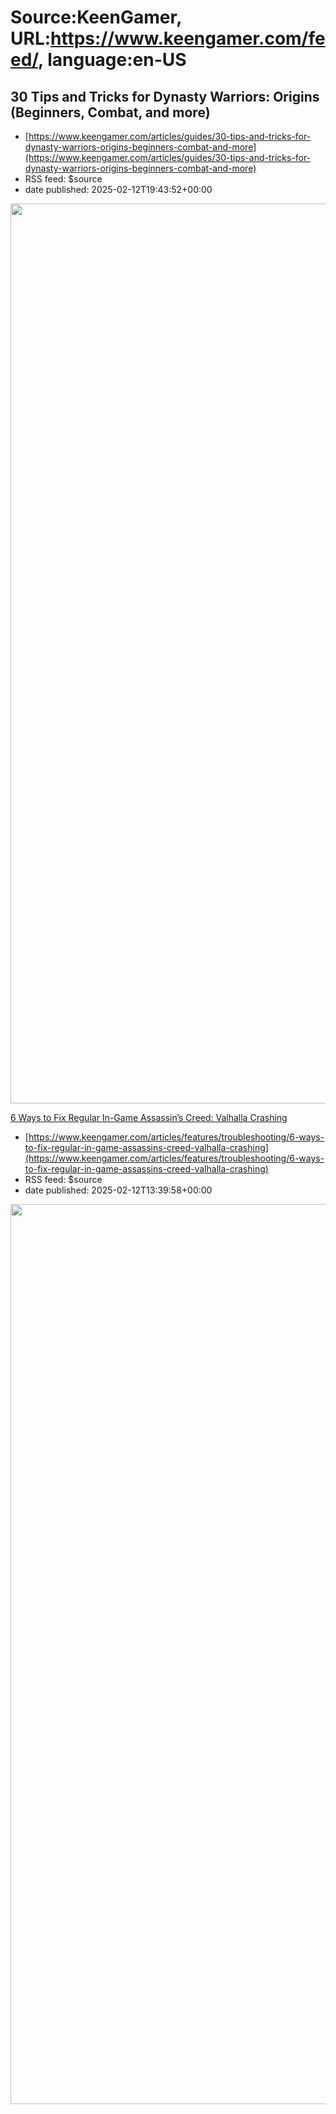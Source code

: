 # Source:KeenGamer, URL:https://www.keengamer.com/feed/, language:en-US

## 30 Tips and Tricks for Dynasty Warriors: Origins (Beginners, Combat, and more)
 - [https://www.keengamer.com/articles/guides/30-tips-and-tricks-for-dynasty-warriors-origins-beginners-combat-and-more](https://www.keengamer.com/articles/guides/30-tips-and-tricks-for-dynasty-warriors-origins-beginners-combat-and-more)
 - RSS feed: $source
 - date published: 2025-02-12T19:43:52+00:00

<p><img width="2560" height="1440" src="https://www.keengamer.com/wp-content/uploads/2025/02/30-tips-and-tricks-Dynasty-Warriors-Origins-Cover.png" class="attachment-post-thumbnail size-post-thumbnail wp-image-711521 wp-post-image" alt="" decoding="async" fetchpriority="high" srcset="https://www.keengamer.com/wp-content/uploads/2025/02/30-tips-and-tricks-Dynasty-Warriors-Origins-Cover.png 2560w, https://www.keengamer.com/wp-content/uploads/2025/02/30-tips-and-tricks-Dynasty-Warriors-Origins-Cover-780x439.png 780w, https://www.keengamer.com/wp-content/uploads/2025/02/30-tips-and-tricks-Dynasty-Warriors-Origins-Cover-1536x864.png 1536w, https://www.keengamer.com/wp-content/uploads/2025/02/30-tips-and-tricks-Dynasty-Warriors-Origins-Cover-2048x1152.png 2048w" sizes="(max-width: 2560px) 100vw, 2560px" data-mwl-img-id="711521" /></p>
<p><a href="https://www.keengamer.com/wp-content/uploads/2025/02/30-tips-and-tricks-Dynasty-Warriors-Origins-Cover.png"><img class="aligncenter wp-image-7115

## 6 Ways to Fix Regular In-Game Assassin’s Creed: Valhalla Crashing
 - [https://www.keengamer.com/articles/features/troubleshooting/6-ways-to-fix-regular-in-game-assassins-creed-valhalla-crashing](https://www.keengamer.com/articles/features/troubleshooting/6-ways-to-fix-regular-in-game-assassins-creed-valhalla-crashing)
 - RSS feed: $source
 - date published: 2025-02-12T13:39:58+00:00

<p><img width="2560" height="1440" src="https://www.keengamer.com/wp-content/uploads/2025/02/cover-image-assassins-creed-valhalla-crashing.png" class="attachment-post-thumbnail size-post-thumbnail wp-image-711485 wp-post-image" alt="" decoding="async" fetchpriority="high" srcset="https://www.keengamer.com/wp-content/uploads/2025/02/cover-image-assassins-creed-valhalla-crashing.png 2560w, https://www.keengamer.com/wp-content/uploads/2025/02/cover-image-assassins-creed-valhalla-crashing-780x439.png 780w, https://www.keengamer.com/wp-content/uploads/2025/02/cover-image-assassins-creed-valhalla-crashing-1536x864.png 1536w, https://www.keengamer.com/wp-content/uploads/2025/02/cover-image-assassins-creed-valhalla-crashing-2048x1152.png 2048w" sizes="(max-width: 2560px) 100vw, 2560px" data-mwl-img-id="711485" /></p>
<p><a href="https://www.keengamer.com/wp-content/uploads/2025/02/cover-image-assassins-creed-valhalla-crashing.png"><img class="aligncenter wp-image-711485 size-medium" src="htt

